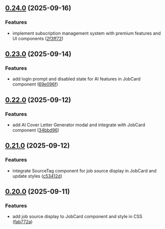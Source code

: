 ## [0.24.0](https://github.com/ghorbani-mohammad/React-Job-AI-Assistant/compare/v0.23.0...v0.24.0) (2025-09-16)


### Features

* implement subscription management system with premium features and UI components ([2f3ff72](https://github.com/ghorbani-mohammad/React-Job-AI-Assistant/commit/2f3ff72230ceff12ac5656f4ea8440039a5462e2))

## [0.23.0](https://github.com/ghorbani-mohammad/React-Job-AI-Assistant/compare/v0.22.0...v0.23.0) (2025-09-14)


### Features

* add login prompt and disabled state for AI features in JobCard component ([69e096f](https://github.com/ghorbani-mohammad/React-Job-AI-Assistant/commit/69e096fbb076918568476ed570cb4437b5d9acaf))

## [0.22.0](https://github.com/ghorbani-mohammad/React-Job-AI-Assistant/compare/v0.21.0...v0.22.0) (2025-09-12)


### Features

* add AI Cover Letter Generator modal and integrate with JobCard component ([34bbd96](https://github.com/ghorbani-mohammad/React-Job-AI-Assistant/commit/34bbd968d5bd065d9fc3d86d62cc852066d026a7))

## [0.21.0](https://github.com/ghorbani-mohammad/React-Job-AI-Assistant/compare/v0.20.0...v0.21.0) (2025-09-12)


### Features

* integrate SourceTag component for job source display in JobCard and update styles ([c53412d](https://github.com/ghorbani-mohammad/React-Job-AI-Assistant/commit/c53412d72720853bcbfc381b7887d69329ef0824))

## [0.20.0](https://github.com/ghorbani-mohammad/React-Job-AI-Assistant/compare/v0.19.0...v0.20.0) (2025-09-11)


### Features

* add job source display to JobCard component and style in CSS ([fab772a](https://github.com/ghorbani-mohammad/React-Job-AI-Assistant/commit/fab772a42660e7f92f529681c446d665c42be050))

